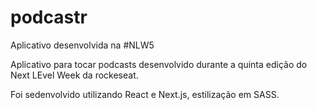 # podcastr
Aplicativo desenvolvida na #NLW5

Aplicativo para tocar podcasts desenvolvido durante a quinta edição do Next LEvel Week da rockeseat.

Foi sedenvolvido utilizando React e Next.js, estilização em SASS.

